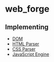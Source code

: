 # web_forge

## Implementing
- [DOM](http://dom.spec.whatwg.org/) 
- [HTML Parser](https://de.wikipedia.org/wiki/HTML5)
- [CSS Parser](https://de.wikipedia.org/wiki/Cascading_Style_Sheets)
- [JavaScript Engine](https://de.wikipedia.org/wiki/JavaScript)

